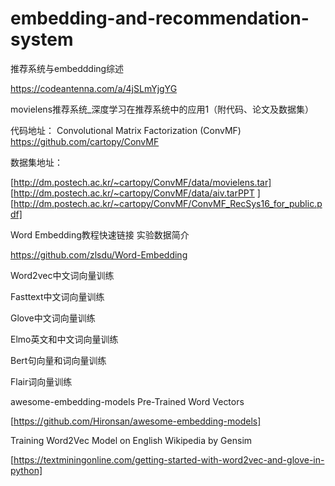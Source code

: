 # embedding-and-recommendation-system

推荐系统与embeddding综述

https://codeantenna.com/a/4jSLmYjgYG

movielens推荐系统_深度学习在推荐系统中的应用1（附代码、论文及数据集）

代码地址：
Convolutional Matrix Factorization (ConvMF)
https://github.com/cartopy/ConvMF

数据集地址：

[http://dm.postech.ac.kr/~cartopy/ConvMF/data/movielens.tar]
[http://dm.postech.ac.kr/~cartopy/ConvMF/data/aiv.tarPPT ][http://dm.postech.ac.kr/~cartopy/ConvMF/ConvMF_RecSys16_for_public.pdf]


Word Embedding教程快速链接 实验数据简介

https://github.com/zlsdu/Word-Embedding

Word2vec中文词向量训练

Fasttext中文词向量训练

Glove中文词向量训练

Elmo英文和中文词向量训练

Bert句向量和词向量训练

Flair词向量训练

awesome-embedding-models
Pre-Trained Word Vectors

[https://github.com/Hironsan/awesome-embedding-models]

Training Word2Vec Model on English Wikipedia by Gensim

[https://textminingonline.com/getting-started-with-word2vec-and-glove-in-python]
